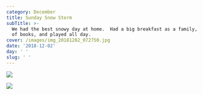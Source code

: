 ```yaml
---
category: December
title: Sunday Snow Storm
subTitle: >-
  We had the best snowy day at home.  Had a big breakfast as a family, read lots
  of books, and played all day.  
cover: /images/img_20181202_072750.jpg
date: '2018-12-02'
day: ' '
slug: ' '
---
```

![](/images/img_20181202_072750.jpg)

![](/images/mvimg_20181202_105430.jpg)
